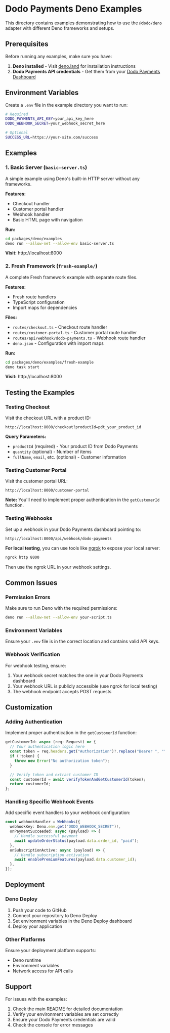 # Dodo Payments Deno Examples

This directory contains examples demonstrating how to use the `@dodo/deno` adapter with different Deno frameworks and setups.

## Prerequisites

Before running any examples, make sure you have:

1. **Deno installed** - Visit [deno.land](https://deno.land) for installation instructions
2. **Dodo Payments API credentials** - Get them from your [Dodo Payments Dashboard](https://dashboard.dodopayments.com)

## Environment Variables

Create a `.env` file in the example directory you want to run:

```bash
# Required
DODO_PAYMENTS_API_KEY=your_api_key_here
DODO_WEBHOOK_SECRET=your_webhook_secret_here

# Optional
SUCCESS_URL=https://your-site.com/success
```

## Examples

### 1. Basic Server (`basic-server.ts`)

A simple example using Deno's built-in HTTP server without any frameworks.

**Features:**

- Checkout handler
- Customer portal handler
- Webhook handler
- Basic HTML page with navigation

**Run:**

```bash
cd packages/deno/examples
deno run --allow-net --allow-env basic-server.ts
```

**Visit:** http://localhost:8000

### 2. Fresh Framework (`fresh-example/`)

A complete Fresh framework example with separate route files.

**Features:**

- Fresh route handlers
- TypeScript configuration
- Import maps for dependencies

**Files:**

- `routes/checkout.ts` - Checkout route handler
- `routes/customer-portal.ts` - Customer portal route handler
- `routes/api/webhook/dodo-payments.ts` - Webhook route handler
- `deno.json` - Configuration with import maps

**Run:**

```bash
cd packages/deno/examples/fresh-example
deno task start
```

**Visit:** http://localhost:8000

## Testing the Examples

### Testing Checkout

Visit the checkout URL with a product ID:

```
http://localhost:8000/checkout?productId=pdt_your_product_id
```

**Query Parameters:**

- `productId` (required) - Your product ID from Dodo Payments
- `quantity` (optional) - Number of items
- `fullName`, `email`, etc. (optional) - Customer information

### Testing Customer Portal

Visit the customer portal URL:

```
http://localhost:8000/customer-portal
```

**Note:** You'll need to implement proper authentication in the `getCustomerId` function.

### Testing Webhooks

Set up a webhook in your Dodo Payments dashboard pointing to:

```
http://localhost:8000/api/webhook/dodo-payments
```

**For local testing**, you can use tools like [ngrok](https://ngrok.com/) to expose your local server:

```bash
ngrok http 8000
```

Then use the ngrok URL in your webhook settings.

## Common Issues

### Permission Errors

Make sure to run Deno with the required permissions:

```bash
deno run --allow-net --allow-env your-script.ts
```

### Environment Variables

Ensure your `.env` file is in the correct location and contains valid API keys.

### Webhook Verification

For webhook testing, ensure:

1. Your webhook secret matches the one in your Dodo Payments dashboard
2. Your webhook URL is publicly accessible (use ngrok for local testing)
3. The webhook endpoint accepts POST requests

## Customization

### Adding Authentication

Implement proper authentication in the `getCustomerId` function:

```typescript
getCustomerId: async (req: Request) => {
  // Your authentication logic here
  const token = req.headers.get("Authorization")?.replace("Bearer ", "");
  if (!token) {
    throw new Error("No authorization token");
  }

  // Verify token and extract customer ID
  const customerId = await verifyTokenAndGetCustomerId(token);
  return customerId;
};
```

### Handling Specific Webhook Events

Add specific event handlers to your webhook configuration:

```typescript
const webhookHandler = Webhooks({
  webhookKey: Deno.env.get("DODO_WEBHOOK_SECRET")!,
  onPaymentSucceeded: async (payload) => {
    // Handle successful payment
    await updateOrderStatus(payload.data.order_id, "paid");
  },
  onSubscriptionActive: async (payload) => {
    // Handle subscription activation
    await enablePremiumFeatures(payload.data.customer_id);
  },
});
```

## Deployment

### Deno Deploy

1. Push your code to GitHub
2. Connect your repository to Deno Deploy
3. Set environment variables in the Deno Deploy dashboard
4. Deploy your application

### Other Platforms

Ensure your deployment platform supports:

- Deno runtime
- Environment variables
- Network access for API calls

## Support

For issues with the examples:

1. Check the main [README](../README.md) for detailed documentation
2. Verify your environment variables are set correctly
3. Ensure your Dodo Payments credentials are valid
4. Check the console for error messages

